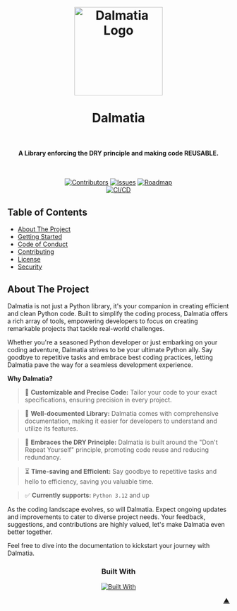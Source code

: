 <a name="readme-top"></a>

<h1 align="center">
  <br />
    <a href="https://illyrian-engineering.com/">
      <img src="https://raw.githubusercontent.com/IllyrianEngineering/.github/main/icons/dalmatia.webp" alt="Dalmatia Logo" width="200">
    </a>
  <br /><br />
  Dalmatia
  <br />
  <br />
</h1>

<h4 align="center">A Library enforcing the DRY principle and making code REUSABLE.</h4><br />

<div align="center">

[![Contributors][contributors_shield_url]][contributors_url]
[![Issues][issues_shield_url]][issues_url]
[![Roadmap][roadmap_shield_url]][roadmap_url]<br />
[![CI/CD][workflow_shield_url]][workflow_url]</div>

## Table of Contents

- [About The Project](#about-the-project)
- [Getting Started](#getting-started)
- [Code of Conduct][code_of_conduct_url]
- [Contributing][contributing_url]
- [License][license_url]
- [Security][security_url]

## About The Project

Dalmatia is not just a Python library, it's your companion in creating efficient and clean Python code. Built to simplify the coding process, Dalmatia offers a rich array of tools, empowering developers to focus on creating remarkable projects that tackle real-world challenges.

Whether you're a seasoned Python developer or just embarking on your coding adventure, Dalmatia strives to be your ultimate Python ally. Say goodbye to repetitive tasks and embrace best coding practices, letting Dalmatia pave the way for a seamless development experience.

**Why Dalmatia?**

> :straight_ruler: **Customizable and Precise Code:** Tailor your code to your exact specifications, ensuring precision in every project.

> :book: **Well-documented Library:** Dalmatia comes with comprehensive documentation, making it easier for developers to understand and utilize its features.

> :triangular_ruler: **Embraces the DRY Principle:** Dalmatia is built around the "Don't Repeat Yourself" principle, promoting code reuse and reducing redundancy.

> :hourglass_flowing_sand: **Time-saving and Efficient:** Say goodbye to repetitive tasks and hello to efficiency, saving you valuable time.

> :white_check_mark: **Currently supports:** `Python 3.12` and up

As the coding landscape evolves, so will Dalmatia. Expect ongoing updates and improvements to cater to diverse project needs. Your feedback, suggestions, and contributions are highly valued, let's make Dalmatia even better together.

Feel free to dive into the documentation to kickstart your journey with Dalmatia.

<div align="center"><h3>Built With</h3>

[![Built With][built_with_shield_url]][built_with_url]</div>

</details><p align="right"><a href="#readme-top">▲</a></p>

[built_with_shield_url]: https://skillicons.dev/icons?i=docker,py
[built_with_url]: https://skillicons.dev
[code_of_conduct_url]: https://github.com/IllyrianEngineering/Dalmatia?tab=coc-ov-file
[contributing_url]: https://github.com/IllyrianEngineering/Dalmatia/blob/main/CONTRIBUTING.md
[contributors_shield_url]: https://img.shields.io/github/contributors/IllyrianEngineering/Dalmatia?style=for-the-badge&color=blue
[contributors_url]: https://github.com/IllyrianEngineering/Dalmatia/graphs/contributors
[issues_shield_url]: https://img.shields.io/github/issues/IllyrianEngineering/Dalmatia?style=for-the-badge&color=yellow
[issues_url]: https://github.com/IllyrianEngineering/Dalmatia/issues
[license_url]: https://github.com/IllyrianEngineering/Dalmatia?tab=AGPL-3.0-1-ov-file
[workflow_shield_url]: https://github.com/IllyrianEngineering/Dalmatia/actions/workflows/ci_cd.yml/badge.svg
[workflow_url]: https://github.com/IllyrianEngineering/Dalmatia/actions/workflows/ci_cd.yml
[roadmap_shield_url]: https://img.shields.io/badge/Roadmap-Click%20Me!-purple.svg?style=for-the-badge
[roadmap_url]: https://github.com/orgs/IllyrianEngineering/projects/4
[security_url]: https://github.com/IllyrianEngineering/Dalmatia?tab=security-ov-file
